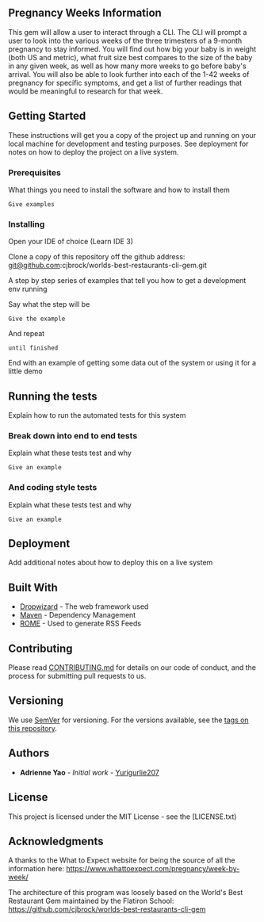 ## Pregnancy Weeks Information

This gem will allow a user to interact through a CLI. The CLI will prompt a user to look into the various weeks of the three trimesters of a 9-month pregnancy to stay informed. You will find out how big your baby is in weight (both US and metric), what fruit size best compares to the size of the baby in any given week, as well as how many more weeks to go before baby's arrival. You will also be able to look further into each of the 1-42 weeks of pregnancy for specific symptoms, and get a list of further readings that would be meaningful to research for that week.

## Getting Started

These instructions will get you a copy of the project up and running on your local machine for development and testing purposes. See deployment for notes on how to deploy the project on a live system.

### Prerequisites

What things you need to install the software and how to install them

```
Give examples
```

### Installing

Open your IDE of choice (Learn IDE 3)

Clone a copy of this repository off the github address: git@github.com:cjbrock/worlds-best-restaurants-cli-gem.git

A step by step series of examples that tell you how to get a development env running

Say what the step will be

```
Give the example
```

And repeat

```
until finished
```

End with an example of getting some data out of the system or using it for a little demo

## Running the tests

Explain how to run the automated tests for this system

### Break down into end to end tests

Explain what these tests test and why

```
Give an example
```

### And coding style tests

Explain what these tests test and why

```
Give an example
```

## Deployment

Add additional notes about how to deploy this on a live system

## Built With

* [Dropwizard](http://www.dropwizard.io/1.0.2/docs/) - The web framework used
* [Maven](https://maven.apache.org/) - Dependency Management
* [ROME](https://rometools.github.io/rome/) - Used to generate RSS Feeds

## Contributing

Please read [CONTRIBUTING.md](https://gist.github.com/PurpleBooth/b24679402957c63ec426) for details on our code of conduct, and the process for submitting pull requests to us.

## Versioning

We use [SemVer](http://semver.org/) for versioning. For the versions available, see the [tags on this repository](https://github.com/your/project/tags).

## Authors

* **Adrienne Yao** - *Initial work* - [Yurigurlie207](https://github.com/yurigurlie207)

## License

This project is licensed under the MIT License - see the [LICENSE.txt)

## Acknowledgments

A thanks to the What to Expect website for being the source of all the information here:
https://www.whattoexpect.com/pregnancy/week-by-week/

The architecture of this program was loosely based on the World's Best Restaurant Gem maintained by the Flatiron School:
https://github.com/cjbrock/worlds-best-restaurants-cli-gem
